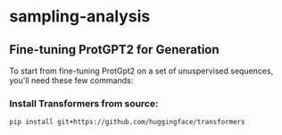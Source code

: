 # sampling-analysis 
## Fine-tuning ProtGPT2 for Generation
To start from fine-tuning ProtGpt2 on a set of unuspervised sequences, you'll need these few commands: 
### Install Transformers from source: 
`pip install git+https://github.com/huggingface/transformers`
